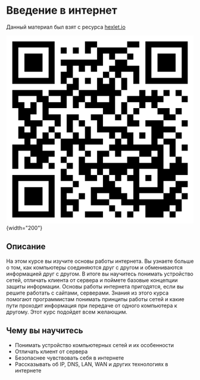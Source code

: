 # Введение в интернет

Данный материал был взят с ресурса [hexlet.io](https://ru.hexlet.io/courses/internet-fundamentals)

![](../images/intro_to_internet/qrcode.png){width="200"}

## Описание

На этом курсе вы изучите основы работы интернета. Вы узнаете больше о том, как компьютеры соединяются друг с другом и обмениваются информацией друг с другом. В итоге вы научитесь понимать устройство сетей, отличать клиента от сервера и поймете базовые концепции защиты информации. Основы работы интернета пригодятся, если вы решите работать с сайтами, серверами. Знания из этого курса помогают программистам понимать принципы работы сетей и какие пути проходит информация при передаче от одного компьютера к другому. Этот курс подойдет всем желающим.


## Чему вы научитесь

- Понимать устройство компьютерных сетей и их особенности
- Отличать клиент от сервера
- Безопаснее чувствовать себя в интернете
- Рассказывать об IP, DNS, LAN, WAN и других технологиях в интернете
